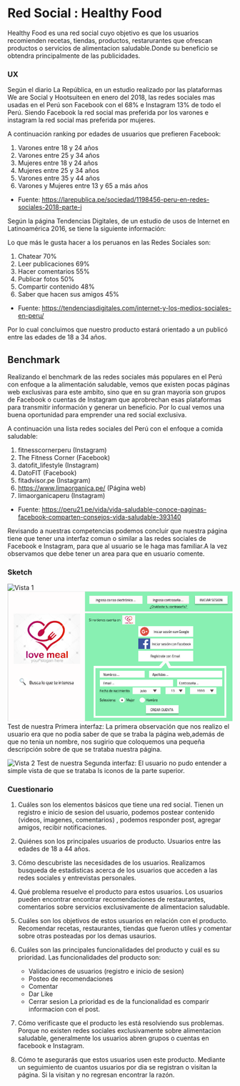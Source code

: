 #  Red Social : Healthy Food

Healthy Food es una red social cuyo objetivo es que los usuarios recomienden recetas, tiendas, productos, restarurantes que ofrescan productos o servicios de alimentacion saludable.Donde su beneficio  se obtendra  principalmente de las publicidades.

### UX

Según el diario La República, en un estudio realizado por  las plataformas We are Social y Hootsuiteen en enero del 2018, las redes sociales mas usadas en el Perú son Facebook con el 68% e Instagram 13% de todo el Perú. Siendo Facebook la red social mas preferida por los varones e instagram la red social mas preferida por mujeres.

A continuación ranking por edades de usuarios que prefieren Facebook:
1. Varones entre 18 y 24 años
2. Varones entre 25 y 34 años
3. Mujeres entre 18 y 24 años 
4. Mujeres entre 25 y 34 años
5. Varones entre 35 y 44 años
6. Varones y Mujeres entre 13 y 65 a más años
- Fuente: https://larepublica.pe/sociedad/1198456-peru-en-redes-sociales-2018-parte-i

Según la página Tendencias Digitales, de un estudio de usos de Internet en Latinoamérica 2016,  se tiene la siguiente información:

Lo que más le gusta hacer a los peruanos en las Redes Sociales	son:
1. Chatear	70%
2. Leer publicaciones	69%
3. Hacer comentarios	55%
4. Publicar fotos	50%
5. Compartir contenido	48%
6. Saber que hacen sus amigos	45%
- Fuente: https://tendenciasdigitales.com/internet-y-los-medios-sociales-en-peru/

Por lo cual concluimos que nuestro producto estará orientado a un publicó entre las edades de 18 a 34 años.

##  Benchmark

Realizando el benchmark de las redes sociales más populares en el Perú con enfoque a la alimentación saludable, vemos que existen pocas páginas web exclusivas para este ambito, sino que en su gran mayoria son grupos de Facebook o cuentas de Instagram que aprobrechan esas plataformas para transmitir información y generar un beneficio. Por lo cual vemos una buena oportunidad para emprender una red social exclusiva. 

A continuación una lista redes sociales del Perú con el enfoque a comida saludable:

1. fitnesscornerperu (Instagram)
2. The Fitness Corner (Facebook)
3. datofit_lifestyle (Instagram)
4. DatoFIT (Facebook)
5. fitadvisor.pe (Instagram)
6. https://www.limaorganica.pe/ (Página web)
7. limaorganicaperu (Instagram)
- Fuente: https://peru21.pe/vida/vida-saludable-conoce-paginas-facebook-comparten-consejos-vida-saludable-393140

Revisando a nuestras competencias podemos concluir que nuestra página tiene que tener una interfaz comun o similar a las redes sociales de Facebook e Instagram, para que al usuario se le haga mas familiar.A la vez observamos que debe tener un area para que en usuario comente.


### Sketch 

![Vista 1](src/img/skech1.jpg)
![Vista 1](src/img/Figma1.png)
Test de nuestra Primera interfaz:
La primera observación que nos realizo el usuario era que no podia saber de que se traba la página web,además de que no tenia un nombre, nos sugirio que coloquemos una pequeña descripción sobre  de que se trataba nuestra página.

![Vista 2](src/img/skech2.jpg)
Test de nuestra Segunda interfaz:
El usuario no pudo entender a simple vista de que se trataba ls iconos de la parte superior.

### Cuestionario
1. Cuáles son los elementos básicos que tiene una red social.
    Tienen un registro e inicio de sesion del usuario, podemos postear contenido (videos, imagenes, comentarios) , podemos responder  post, agregar amigos, recibir notificaciones.

2. Quiénes son los principales usuarios de producto.
    Usuarios entre las edades de 18 a 44 años.

3. Cómo descubriste las necesidades de los usuarios.
    Realizamos busqueda de estadisticas acerca de los usuarios que acceden a las redes sociales y entrevistas personales.

4. Qué problema resuelve el producto para estos usuarios.
    Los usuarios pueden encontrar encontrar recomendaciones de restaurantes, comentarios sobre servicios exclusivamente de alimentacion saludable.

5. Cuáles son los objetivos de estos usuarios en relación con el producto.
    Recomendar recetas, restaurantes, tiendas que fueron utiles y comentar sobre otras posteadas por los demas usaurios.

6. Cuáles son las principales funcionalidades del producto y cuál es su prioridad.
    Las funcionalidades del producto son:
    - Validaciones de usuarios (registro e inicio de sesion)
    - Posteo de recomendaciones
    - Comentar
    - Dar Like
    - Cerrar sesion
    La prioridad es de la funcionalidad es comparir informacion con el post.

7. Cómo verificaste que el producto les está resolviendo sus problemas.
    Porque no existen redes sociales exclusivamente sobre alimentacion saludable, generalmente los usuarios abren grupos o cuentas en facebook e Instagram.

8. Cómo te asegurarás que estos usuarios usen este producto.
    Mediante un seguimiento de cuantos usuarios por dia se registran o visitan  la página. Si la visitan y no regresan encontrar la razón.